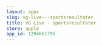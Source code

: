 ```yaml
---
layout: apps
slug: vg-live---sportsresultater
title: VG Live - sportsresultater
store: apple
app_id: 1294661796
---
```

